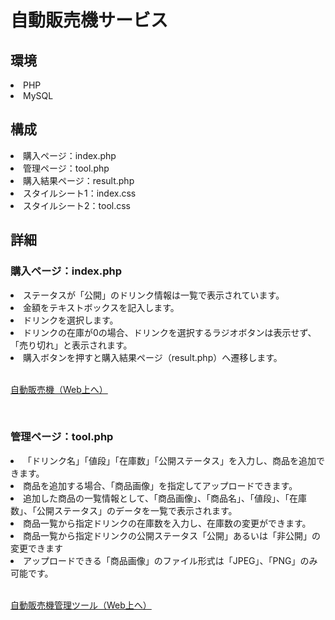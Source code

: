 # 自動販売機サービス
<h2>環境</h2>
<li>PHP</li>
<li>MySQL</li>

<h2>構成</h2>
<li>購入ページ：index.php</li>
<li>管理ページ：tool.php</li>
<li>購入結果ページ：result.php</li>
<li>スタイルシート1：index.css</li>
<li>スタイルシート2：tool.css</li>

<h2>詳細</h2>

<h3>購入ページ：index.php</h3>
<li>ステータスが「公開」のドリンク情報は一覧で表示されています。</li>
<li>金額をテキストボックスを記入します。</li>
<li>ドリンクを選択します。</li>
<li>ドリンクの在庫が0の場合、ドリンクを選択するラジオボタンは表示せず、「売り切れ」と表示されます。</li>
<li>購入ボタンを押すと購入結果ページ（result.php）へ遷移します。</li>
<br>
<p><a href="http://codecamp22349.lesson7.codecamp.jp//php/21/php/index.php" target="_blank">自動販売機（Web上へ）</a></p>
<br>
<h3>管理ページ：tool.php</h3>
<li>「ドリンク名」「値段」「在庫数」「公開ステータス」を入力し、商品を追加できます。</li>
<li>商品を追加する場合、「商品画像」を指定してアップロードできます。</li>
<li>追加した商品の一覧情報として、「商品画像」、「商品名」、「値段」、「在庫数」、「公開ステータス」のデータを一覧で表示されます。</li>
<li>商品一覧から指定ドリンクの在庫数を入力し、在庫数の変更ができます。</li>
<li>商品一覧から指定ドリンクの公開ステータス「公開」あるいは「非公開」の変更できます</li>
<li>アップロードできる「商品画像」のファイル形式は「JPEG」、「PNG」のみ可能です。</li>
<br>
<p><a href="http://codecamp22349.lesson7.codecamp.jp//php/21/php/tool.php" target="_blank">自動販売機管理ツール（Web上へ）</a></p>
